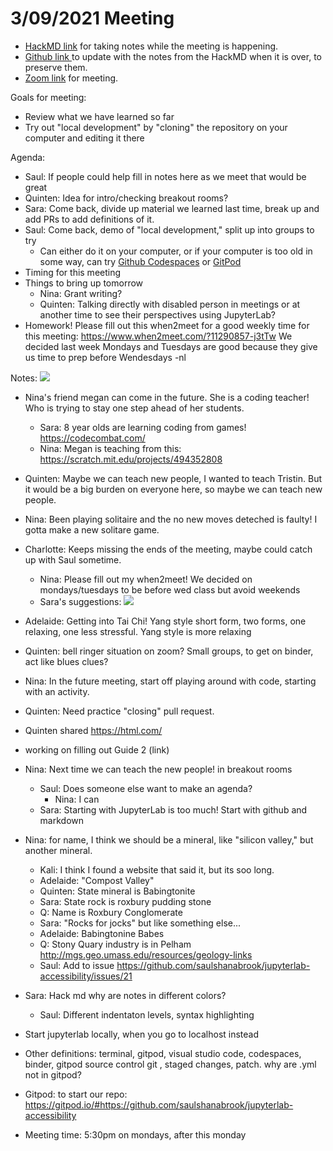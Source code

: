 # 3/09/2021 Meeting

- [HackMD link](https://hackmd.io/whF3ap0AR--uhvVg13o0RQ) for taking notes while the meeting is happening.
- [Github link ](https://github.com/saulshanabrook/jupyterlab-accessibility/blob/main/meetings/3_09_2021.md) to update with the notes from the HackMD when it is over, to preserve them.
- [Zoom link](https://zoom.us/j/9912833569?pwd=V1p0dTg0RzlBK0FPWmVKMUdrcTdTUT09) for meeting.

Goals for meeting:

- Review what we have learned so far
- Try out "local development" by "cloning" the repository on your computer and editing it there

Agenda:

- Saul: If people could help fill in notes here as we meet that would be great
- Quinten: Idea for intro/checking breakout rooms?
- Sara: Come back, divide up material we learned last time, break up and add PRs to add definitions of it.
- Saul: Come back, demo of "local development," split up into groups to try
  - Can either do it on your computer, or if your computer is too old in some way, can try [Github Codespaces](https://github.com/features/codespaces) or [GitPod](https://github.com/jupyterlab/jupyterlab/pull/9883)
- Timing for this meeting
- Things to bring up tomorrow
  - Nina: Grant writing?
  - Quinten: Talking directly with disabled person in meetings or at another time to see their perspectives using JupyterLab?
 - Homework! Please fill out this when2meet for a good weekly time for this meeting: https://www.when2meet.com/?11290857-j3tTw We decided last week Mondays and Tuesdays are good because they give us time to prep before Wendesdays -nl

Notes:
![](https://i.imgur.com/SkyezbI.jpg)


- Nina's friend megan can come in the future. She is a coding teacher! Who is trying to stay one step ahead of her students.
    - Sara: 8 year olds are learning coding from games! https://codecombat.com/
    - Nina: Megan is teaching from this: https://scratch.mit.edu/projects/494352808
- Quinten: Maybe we can teach new people, I wanted to teach Tristin. But it would be a big burden on everyone here, so maybe we can teach new people. 
- Nina: Been playing solitaire and the no new moves deteched is faulty! I gotta make a new solitare game. 
- Charlotte: Keeps missing the ends of the meeting, maybe could catch up with Saul sometime.
    - Nina: Please fill out my when2meet! We decided on mondays/tuesdays to be before wed class but avoid weekends
    - Sara's suggestions: ![](https://i.imgur.com/7qPXbzL.png)

- Adelaide: Getting into Tai Chi! Yang style short form, two forms, one relaxing, one less stressful. Yang style is more relaxing
- Quinten: bell ringer situation on zoom? Small groups, to get on binder, act like blues clues?
- Nina: In the future meeting, start off playing around with code, starting with an activity.
- Quinten: Need practice "closing" pull request.
- Quinten shared https://html.com/ 
- working on filling out Guide 2 (link)
- Nina: Next time we can teach the new people! in breakout rooms
    - Saul: Does someone else want to make an agenda?
        - Nina: I can
    - Sara: Starting with JupyterLab is too much! Start with github and markdown
- Nina: for name, I think we should be a mineral, like "silicon valley," but another mineral. 
    - Kali: I think I found a website that said it, but its soo long.
    - Adelaide: "Compost Valley"
    - Quinten: State mineral is Babingtonite
    - Sara: State rock is roxbury pudding stone
    - Q: Name is Roxbury Conglomerate
    - Sara: "Rocks for jocks" but like something else...
    - Adelaide: Babingtonine Babes
    - Q: Stony Quary industry is in Pelham http://mgs.geo.umass.edu/resources/geology-links
    - Saul: Add to issue https://github.com/saulshanabrook/jupyterlab-accessibility/issues/21
- Sara: Hack md why are notes in different colors?
    - Saul: Different indentaton levels, syntax highlighting
- Start jupyterlab locally, when you go to localhost instead 
- Other definitions: terminal, gitpod, visual studio code, codespaces, binder, gitpod source control git , staged changes, patch. why are .yml not in gitpod?
- Gitpod: to start our repo: https://gitpod.io/#https://github.com/saulshanabrook/jupyterlab-accessibility
- Meeting time: 5:30pm on mondays, after this monday
